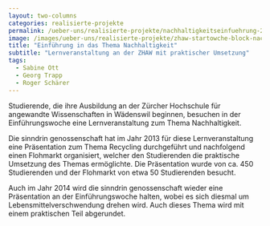 ```yaml
---
layout: two-columns
categories: realisierte-projekte
permalink: /ueber-uns/realisierte-projekte/nachhaltigkeitseinfuehrung-2013/
image: /images/ueber-uns/realisierte-projekte/zhaw-startowche-block-nachhaltigkeit.jpg
title: "Einführung in das Thema Nachhaltigkeit"
subtitle: "Lernveranstaltung an der ZHAW mit praktischer Umsetzung"
tags:
  - Sabine Ott
  - Georg Trapp
  - Roger Schärer
---
```

Studierende, die ihre Ausbildung an der Zürcher Hochschule für angewandte Wissenschaften in Wädenswil beginnen, besuchen in der Einführungswoche eine Lernveranstaltung zum Thema Nachhaltigkeit.

Die sinndrin genossenschaft hat im Jahr 2013 für diese Lernveranstaltung eine Präsentation zum Thema Recycling durchgeführt und nachfolgend einen Flohmarkt organisiert, welcher den Studierenden die praktische Umsetzung des Themas ermöglichte. Die Präsentation wurde von ca. 450 Studierenden und der Flohmarkt von etwa 50 Studierenden besucht.

Auch im Jahr 2014 wird die sinndrin genossenschaft wieder eine Präsentation an der Einführungswoche halten, wobei es sich diesmal um Lebensmittelverschwendung drehen wird. Auch dieses Thema wird mit einem praktischen Teil abgerundet.

